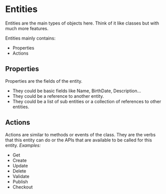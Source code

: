 # Entities
Entities are the main types of objects here. Think of it like classes but with much more features.

Entities mainly contains:
* Properties
* Actions

## Properties
Properties are the fields of the entity. 
* They could be basic fields like Name, BirthDate, Description...
* They could be a reference to another entity. 
* They could be a list of sub entities or a collection of references to other entities. 

## Actions
Actions are similar to methods or events of the class. They are the verbs that this entity can do or the APIs that are available to be called for this entity.
*Examples:*
* Get
* Create
* Update
* Delete
* Validate
* Publish
* Checkout
